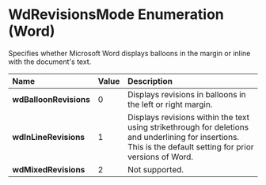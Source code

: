 
# WdRevisionsMode Enumeration (Word)

Specifies whether Microsoft Word displays balloons in the margin or inline with the document's text.



|**Name**|**Value**|**Description**|
|:-----|:-----|:-----|
| **wdBalloonRevisions**|0|Displays revisions in balloons in the left or right margin.|
| **wdInLineRevisions**|1|Displays revisions within the text using strikethrough for deletions and underlining for insertions. This is the default setting for prior versions of Word.|
| **wdMixedRevisions**|2|Not supported.|

